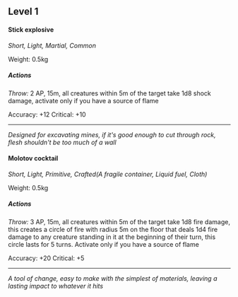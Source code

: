## Level 1
#### Stick explosive
*Short, Light, Martial, Common*

Weight: 0.5kg

##### Actions

*Throw:* 2 AP, 15m, all creatures within 5m of the target take 1d8 shock damage, activate only if you have a source of flame

Accuracy: +12
Critical: +10

---
*Designed for excavating mines, if it's good enough to cut through rock, flesh shouldn't be too much of a wall*

#### Molotov cocktail
*Short, Light, Primitive, Crafted(A fragile container, Liquid fuel, Cloth)*

Weight: 0.5kg

##### Actions

*Throw:* 3 AP, 15m, all creatures within 5m of the target take 1d8 fire damage, this creates a circle of fire with radius 5m on the floor that deals 1d4 fire damage to any creature standing in it at the beginning of their turn, this circle lasts for 5 turns. Activate only if you have a source of flame

Accuracy: +20
Critical: +5

---
*A tool of change, easy to make with the simplest of materials, leaving a lasting impact to whatever it hits*